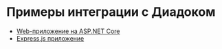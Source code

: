 # Примеры интеграции с Диадоком

* [Web-приложение на ASP.NET Core](Diadoc.Integration/SampleWebApp.Oidc)
* [Express.js приложение](js/express-openid/)